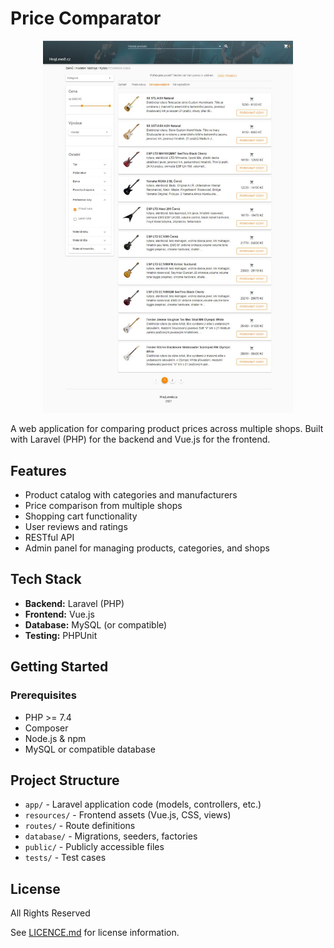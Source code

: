 # Price Comparator

<p align="center">
  <img src="/thumbnail.jpg" alt="Price comparator" width="400"/>
</p>

A web application for comparing product prices across multiple shops. Built with Laravel (PHP) for the backend and Vue.js for the frontend.

## Features

-   Product catalog with categories and manufacturers
-   Price comparison from multiple shops
-   Shopping cart functionality
-   User reviews and ratings
-   RESTful API
-   Admin panel for managing products, categories, and shops

## Tech Stack

-   **Backend:** Laravel (PHP)
-   **Frontend:** Vue.js
-   **Database:** MySQL (or compatible)
-   **Testing:** PHPUnit

## Getting Started

### Prerequisites

-   PHP >= 7.4
-   Composer
-   Node.js & npm
-   MySQL or compatible database

## Project Structure

-   `app/` - Laravel application code (models, controllers, etc.)
-   `resources/` - Frontend assets (Vue.js, CSS, views)
-   `routes/` - Route definitions
-   `database/` - Migrations, seeders, factories
-   `public/` - Publicly accessible files
-   `tests/` - Test cases

## License

All Rights Reserved

See [LICENCE.md](LICENCE.md) for license information.
